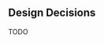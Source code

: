 <!--
SPDX-FileCopyrightText: 2023 Antoine Belvire
SPDX-License-Identifier: GPL-3.0-or-later
-->

## Design Decisions

TODO
